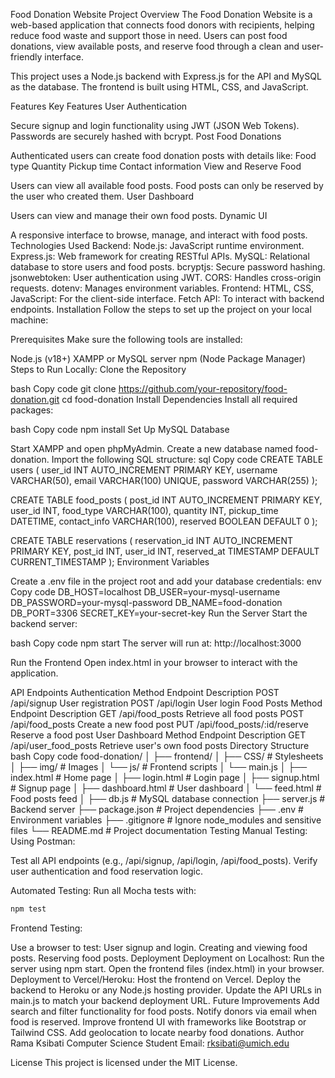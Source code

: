 Food Donation Website
Project Overview
The Food Donation Website is a web-based application that connects food donors with recipients, helping reduce food waste and support those in need. Users can post food donations, view available posts, and reserve food through a clean and user-friendly interface.

This project uses a Node.js backend with Express.js for the API and MySQL as the database. The frontend is built using HTML, CSS, and JavaScript.

Features
Key Features
User Authentication

Secure signup and login functionality using JWT (JSON Web Tokens).
Passwords are securely hashed with bcrypt.
Post Food Donations

Authenticated users can create food donation posts with details like:
Food type
Quantity
Pickup time
Contact information
View and Reserve Food

Users can view all available food posts.
Food posts can only be reserved by the user who created them.
User Dashboard

Users can view and manage their own food posts.
Dynamic UI

A responsive interface to browse, manage, and interact with food posts.
Technologies Used
Backend:
Node.js: JavaScript runtime environment.
Express.js: Web framework for creating RESTful APIs.
MySQL: Relational database to store users and food posts.
bcryptjs: Secure password hashing.
jsonwebtoken: User authentication using JWT.
CORS: Handles cross-origin requests.
dotenv: Manages environment variables.
Frontend:
HTML, CSS, JavaScript: For the client-side interface.
Fetch API: To interact with backend endpoints.
Installation
Follow the steps to set up the project on your local machine:

Prerequisites
Make sure the following tools are installed:

Node.js (v18+)
XAMPP or MySQL server
npm (Node Package Manager)
Steps to Run Locally:
Clone the Repository

bash
Copy code
git clone https://github.com/your-repository/food-donation.git
cd food-donation
Install Dependencies Install all required packages:

bash
Copy code
npm install
Set Up MySQL Database

Start XAMPP and open phpMyAdmin.
Create a new database named food-donation.
Import the following SQL structure:
sql
Copy code
CREATE TABLE users (
    user_id INT AUTO_INCREMENT PRIMARY KEY,
    username VARCHAR(50),
    email VARCHAR(100) UNIQUE,
    password VARCHAR(255)
);

CREATE TABLE food_posts (
    post_id INT AUTO_INCREMENT PRIMARY KEY,
    user_id INT,
    food_type VARCHAR(100),
    quantity INT,
    pickup_time DATETIME,
    contact_info VARCHAR(100),
    reserved BOOLEAN DEFAULT 0
);

CREATE TABLE reservations (
    reservation_id INT AUTO_INCREMENT PRIMARY KEY,
    post_id INT,
    user_id INT,
    reserved_at TIMESTAMP DEFAULT CURRENT_TIMESTAMP
);
Environment Variables

Create a .env file in the project root and add your database credentials:
env
Copy code
DB_HOST=localhost
DB_USER=your-mysql-username
DB_PASSWORD=your-mysql-password
DB_NAME=food-donation
DB_PORT=3306
SECRET_KEY=your-secret-key
Run the Server Start the backend server:

bash
Copy code
npm start
The server will run at: http://localhost:3000

Run the Frontend Open index.html in your browser to interact with the application.

API Endpoints
Authentication
Method	Endpoint	Description
POST	/api/signup	User registration
POST	/api/login	User login
Food Posts
Method	Endpoint	Description
GET	/api/food_posts	Retrieve all food posts
POST	/api/food_posts	Create a new food post
PUT	/api/food_posts/:id/reserve	Reserve a food post
User Dashboard
Method	Endpoint	Description
GET	/api/user_food_posts	Retrieve user's own food posts
Directory Structure
bash
Copy code
food-donation/
│
├── frontend/
│   ├── CSS/             # Stylesheets
│   ├── img/             # Images
│   └── js/              # Frontend scripts
│       └── main.js
│   ├── index.html       # Home page
│   ├── login.html       # Login page
│   ├── signup.html      # Signup page
│   ├── dashboard.html   # User dashboard
│   └── feed.html        # Food posts feed
│
├── db.js                # MySQL database connection
├── server.js            # Backend server
├── package.json         # Project dependencies
├── .env                 # Environment variables
├── .gitignore           # Ignore node_modules and sensitive files
└── README.md            # Project documentation
Testing
Manual Testing:
Using Postman:

Test all API endpoints (e.g., /api/signup, /api/login, /api/food_posts).
Verify user authentication and food reservation logic.

Automated Testing:
Run all Mocha tests with:

```bash
npm test
```
Frontend Testing:

Use a browser to test:
User signup and login.
Creating and viewing food posts.
Reserving food posts.
Deployment
Deployment on Localhost:
Run the server using npm start.
Open the frontend files (index.html) in your browser.
Deployment to Vercel/Heroku:
Host the frontend on Vercel.
Deploy the backend to Heroku or any Node.js hosting provider.
Update the API URLs in main.js to match your backend deployment URL.
Future Improvements
Add search and filter functionality for food posts.
Notify donors via email when food is reserved.
Improve frontend UI with frameworks like Bootstrap or Tailwind CSS.
Add geolocation to locate nearby food donations.
Author
Rama Ksibati
Computer Science Student
Email: rksibati@umich.edu

License
This project is licensed under the MIT License.


